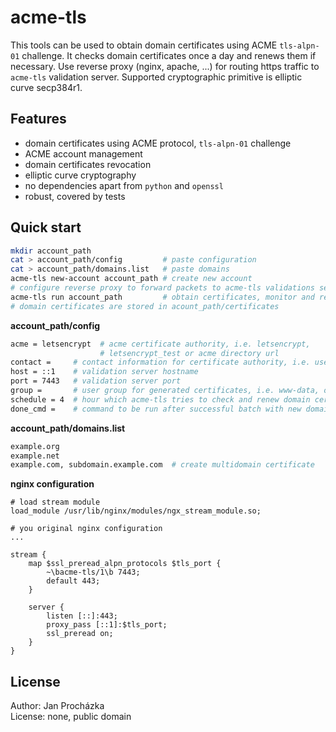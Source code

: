 # acme-tls

This tools can be used to obtain domain certificates using ACME `tls-alpn-01` challenge.
It checks domain certificates once a day and renews them if necessary.
Use reverse proxy (nginx, apache, ...) for routing https traffic to `acme-tls`
validation server. Supported cryptographic primitive is elliptic curve secp384r1.

## Features
 * domain certificates using ACME protocol, `tls-alpn-01` challenge
 * ACME account management
 * domain certificates revocation
 * elliptic curve cryptography
 * no dependencies apart from `python` and `openssl`
 * robust, covered by tests

## Quick start
```bash
mkdir account_path
cat > account_path/config         # paste configuration
cat > account_path/domains.list   # paste domains
acme-tls new-account account_path # create new account
# configure reverse proxy to forward packets to acme-tls validations server
acme-tls run account_path         # obtain certificates, monitor and renew if necessary
# domain certificates are stored in acount_path/certificates
```

**account_path/config**
```bash
acme = letsencrypt  # acme certificate authority, i.e. letsencrypt,
                    # letsencrypt_test or acme directory url
contact =     # contact information for certificate authority, i.e. user@example.org, optional
host = ::1    # validation server hostname
port = 7443   # validation server port
group =       # user group for generated certificates, i.e. www-data, optional
schedule = 4  # hour which acme-tls tries to check and renew domain certificates, optional
done_cmd =    # command to be run after successful batch with new domain certificates, optional
```

**account_path/domains.list**
```bash
example.org
example.net
example.com, subdomain.example.com  # create multidomain certificate
```

**nginx configuration**
```nginx
# load stream module
load_module /usr/lib/nginx/modules/ngx_stream_module.so;

# you original nginx configuration
...

stream {
    map $ssl_preread_alpn_protocols $tls_port {
        ~\bacme-tls/1\b 7443;
        default 443;
    }

    server {
        listen [::]:443;
        proxy_pass [::1]:$tls_port;
        ssl_preread on;
    }
}
```

## License

Author: Jan Procházka \
License: none, public domain
